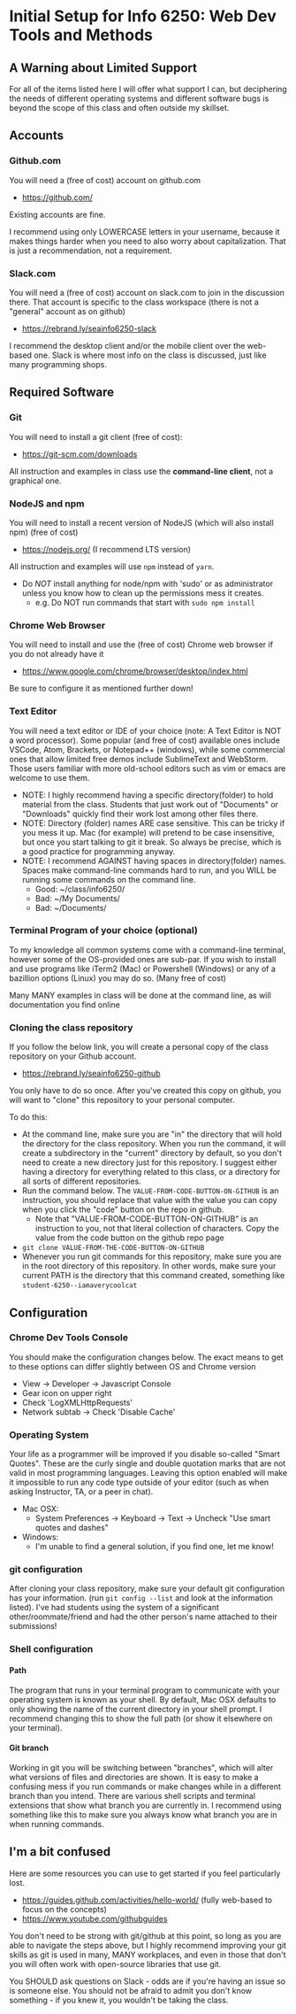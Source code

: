 # Initial Setup for Info 6250: Web Dev Tools and Methods

## A Warning about Limited Support

For all of the items listed here I will offer what support I can, but deciphering the needs of different operating systems and different software bugs is beyond the scope of this class and often outside my skillset.  

## Accounts
### Github.com
You will need a (free of cost) account on github.com
* https://github.com/

Existing accounts are fine.

I recommend using only LOWERCASE letters in your username, because it makes things harder when you need to also worry about capitalization.  That is just a recommendation, not a requirement.

### Slack.com
You will need a (free of cost) account on slack.com to join in the discussion there.  That account is specific to the class workspace (there is not a "general" account as on github)
- https://rebrand.ly/seainfo6250-slack

I recommend the desktop client and/or the mobile client over the web-based one.  Slack is where most info on the class is discussed, just like many programming shops.

## Required Software
### Git
You will need to install a git client (free of cost):
* https://git-scm.com/downloads

All instruction and examples in class use the **command-line client**, not a graphical one.  

### NodeJS and npm
You will need to install a recent version of NodeJS (which will also install npm) (free of cost)
* https://nodejs.org/   (I recommend LTS version)

All instruction and examples will use `npm` instead of `yarn`.
- Do *NOT* install anything for node/npm with 'sudo' or as administrator unless you know how to clean up the permissions mess it creates.  
  - e.g. Do NOT run commands that start with `sudo npm install`

### Chrome Web Browser
You will need to install and use the (free of cost) Chrome web browser if you do not already have it
* https://www.google.com/chrome/browser/desktop/index.html

Be sure to configure it as mentioned further down!

### Text Editor
You will need a text editor or IDE of your choice (note: A Text Editor is NOT a word processor).  Some popular (and free of cost) available ones include VSCode, Atom, Brackets, or Notepad++ (windows), while some commercial ones that allow limited free demos include SublimeText and WebStorm.  Those users familiar with more old-school editors such as vim or emacs are welcome to use them.
* NOTE: I highly recommend having a specific directory(folder) to hold material from the class.  Students that just work out of "Documents" or "Downloads" quickly find their work lost among other files there.
* NOTE: Directory (folder) names ARE case sensitive.  This can be tricky if you mess it up.  Mac (for example) will pretend to be case insensitive, but once you start talking to git it break.  So always be precise, which is a good practice for programming anyway.
* NOTE: I recommend AGAINST having spaces in directory(folder) names.  Spaces make command-line commands hard to run, and you WILL be running some commands on the command line.
  - Good: ~/class/info6250/
  - Bad: ~/My Documents/
  - Bad: ~/Documents/

### Terminal Program of your choice (optional)
To my knowledge all common systems come with a command-line terminal, however some of the OS-provided ones are sub-par.  If you wish to install and use programs like iTerm2 (Mac) or Powershell (Windows) or any of a bazillion options (Linux) you may do so.  (Many free of cost)

Many MANY examples in class will be done at the command line, as will documentation you find online

### Cloning the class repository

If you follow the below link, you will create a personal copy of the class repository on your Github account.
- https://rebrand.ly/seainfo6250-github

You only have to do so once. After you've created this copy on github, you will want to "clone" this repository to your personal computer. 

To do this:
- At the command line, make sure you are "in" the directory that will hold the directory for the class repository. When you run the command, it will create a subdirectory in the "current" directory by default, so you don't need to create a new directory just for this repository. I suggest either having a directory for everything related to this class, or a directory for all sorts of different repositories.
- Run the command below. The `VALUE-FROM-CODE-BUTTON-ON-GITHUB` is an instruction, you should replace that value with the value you can copy when you click the "code" button on the repo in github.  
  - Note that "VALUE-FROM-CODE-BUTTON-ON-GITHUB" is an instruction to you, not that literal collection of characters.  Copy the value from the code button on the github repo page
- `git clone VALUE-FROM-THE-CODE-BUTTON-ON-GITHUB`
- Whenever you run git commands for this repository, make sure you are in the root directory of this repository. In other words, make sure your current PATH is the directory that this command created, something like `student-6250--iamaverycoolcat`

## Configuration

### Chrome Dev Tools Console

You should make the configuration changes below.  The exact means to get to these options can differ slightly between OS and Chrome version
* View -> Developer -> Javascript Console
* Gear icon on upper right
* Check 'LogXMLHttpRequests'
* Network subtab -> Check 'Disable Cache'

### Operating System

Your life as a programmer will be improved if you disable so-called "Smart Quotes". These are the curly single and double quotation marks that are not valid in most programming languages.  Leaving this option enabled will make it impossible to run any code type outside of your editor (such as when asking Instructor, TA, or a peer in chat).
- Mac OSX: 
  - System Preferences -> Keyboard -> Text -> Uncheck "Use smart quotes and dashes"
- Windows:
  - I'm unable to find a general solution, if you find one, let me know!

### git configuration

After cloning your class repository, make sure your default git configuration has your information. (run `git config --list` and look at the information listed).  I've had students using the system of a significant other/roommate/friend and had the other person's name attached to their submissions!

### Shell configuration

#### Path

The program that runs in your terminal program to communicate with your operating system is known as your shell. By default, Mac OSX defaults to only showing the name of the current directory in your shell prompt. I recommend changing this to show the full path (or show it elsewhere on your terminal).  

#### Git branch

Working in git you will be switching between "branches", which will alter what versions of files and directories are shown. It is easy to make a confusing mess if you run commands or make changes while in a different branch than you intend. There are various shell scripts and terminal extensions that show what branch you are currently in. I recommend using something like this to make sure you always know what branch you are in when running commands.

## I'm a bit confused

Here are some resources you can use to get started if you feel particularly lost.
* https://guides.github.com/activities/hello-world/ (fully web-based to focus on the concepts)
* https://www.youtube.com/githubguides

You don't need to be strong with git/github at this point, so long as you are able to navigate the steps above, but I highly recommend improving your git skills as git is used in many, MANY workplaces, and even in those that don't you will often work with open-source libraries that use git.

You SHOULD ask questions on Slack - odds are if you're having an issue so is someone else.  You should not be afraid to admit you don't know something - if you knew it, you wouldn't be taking the class.  
